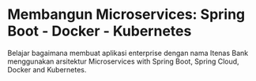 # Membangun Microservices: Spring Boot - Docker - Kubernetes
Belajar bagaimana membuat aplikasi enterprise dengan nama Itenas Bank menggunakan arsitektur Microservices with Spring Boot, Spring Cloud, Docker and Kubernetes.

